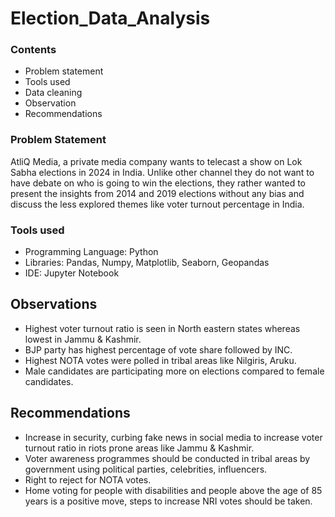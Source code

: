 # Election_Data_Analysis

### Contents 
- Problem statement
- Tools used
- Data cleaning
- Observation
- Recommendations

### Problem Statement  
AtliQ Media, a private media company wants to telecast a show on Lok Sabha elections in 2024 in India. Unlike other channel they do not want to have debate on who is going to win the elections, they rather wanted to present the insights from 2014 and 2019 elections without any bias and discuss the less explored themes like voter turnout percentage in India.

### Tools used 

- Programming Language: Python
- Libraries: Pandas, Numpy, Matplotlib, Seaborn, Geopandas
- IDE: Jupyter Notebook

## Observations

- Highest voter turnout ratio is seen in North eastern states whereas lowest in Jammu & Kashmir.
- BJP party has highest percentage of vote share followed by INC.
- Highest NOTA votes were polled in tribal areas like Nilgiris, Aruku.
- Male candidates are participating more on elections  compared to female candidates.

## Recommendations 

- Increase in security, curbing fake news in social media to increase voter turnout ratio in riots prone areas like Jammu & Kashmir.
- Voter awareness programmes should be conducted in tribal areas by government using political parties, celebrities, influencers.
- Right to reject for NOTA votes.
- Home voting for people with disabilities and people above the age of 85 years is a positive move, steps to increase  NRI votes should be taken.


